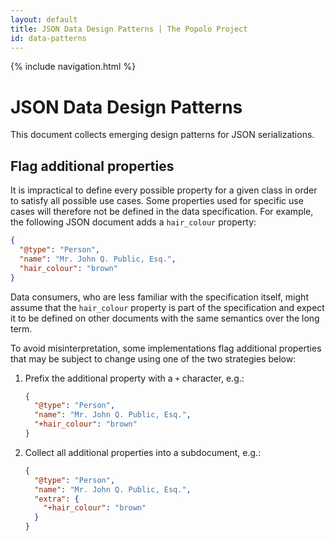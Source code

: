 ```yaml
---
layout: default
title: JSON Data Design Patterns | The Popolo Project
id: data-patterns
---
```

{% include navigation.html %}

# JSON Data Design Patterns

This document collects emerging design patterns for JSON serializations.

## Flag additional properties

It is impractical to define every possible property for a given class in order to satisfy all possible use cases. Some properties used for specific use cases will therefore not be defined in the data specification. For example, the following JSON document adds a `hair_colour` property:

```json
{
  "@type": "Person",
  "name": "Mr. John Q. Public, Esq.",
  "hair_colour": "brown"
}
```

Data consumers, who are less familiar with the specification itself, might assume that the `hair_colour` property is part of the specification and expect it to be defined on other documents with the same semantics over the long term.

To avoid misinterpretation, some implementations flag additional properties that may be subject to change using one of the two strategies below:

1. Prefix the additional property with a `+` character, e.g.:

    ```json
    {
      "@type": "Person",
      "name": "Mr. John Q. Public, Esq.",
      "+hair_colour": "brown"
    }
    ```

1. Collect all additional properties into a subdocument, e.g.:

    ```json
    {
      "@type": "Person",
      "name": "Mr. John Q. Public, Esq.",
      "extra": {
        "+hair_colour": "brown"
      }
    }
    ```
